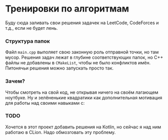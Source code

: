 # Тренировки по алгоритмам
Буду сюда заливать свои решения задачек на LeetCode, CodeForces и т.д., если не будет лень.

### Структура папок
Файл `main.cpp` выполяет свою законную роль отправной точки, но там мусор. Решения задач лежат в глубине соответствующих папок, но C++ файлы не добавлены в `CMakeList`, чтобы не было конфликтов имён. Питонячьи решения можно запускать просто так.

### Зачем?
Чтобы смотреть на свой код, не открывая ничего на своём лагающем ноутбуке. Ну и зелёненькие квадратики как дополнительная мотивация для работы над своими навыками с:

### TODO
Хочется в этот проект добавить решения на Kotlin, но сейчас я над ним работаю в CLion. Надо обмозговать эту проблему.
